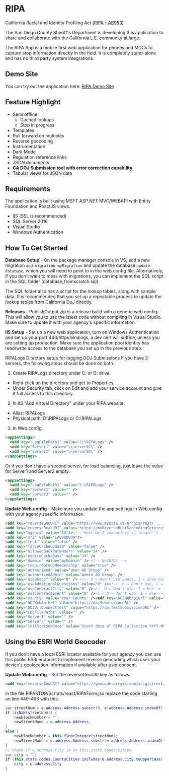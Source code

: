 # RIPA
California Racial and Identity Profiling Act [(RIPA - AB953)](https://oag.ca.gov/ab953/regulations)

The San Diego County Sheriff's Department is developing this application to share and collaborate with the California L.E. community at large.

The RIPA App is a mobile first web application for phones and MDCs to capture stop information directly in the field. It is completely stand-alone and has no third party system integrations.

## Demo Site

You can try out the application here: [RIPA Demo Site](https://ripademo.azurewebsites.net)

## Feature Highlight

* Semi offline
  * Cached lookups
  * Stop in progress
* Templates
* Pull forward on multiples
* Reverse geocoding
* Instrumentation
* Dark Mode
* Regulation reference links
* JSON documents
* **CA DOJ Submission tool with error correction capability**
* Tabular views for JSON data

## Requirements

The application is built using MSFT ASP.NET MVC/WEBAPI with Entity Foundation and ReactJS views. 

* IIS (SSL is recommended)
* SQL Server 2016
* Visual Studio 
* Windows Authentication

## How To Get Started

**Database Setup** - On the package manager console in VS, add a new migration `add-migration myMigration` and update the database `update-database`, which you will need to point to in the web.config file. Alternatively, if you don't want to mess with migrations, you can implement the SQL script in the SQL folder (database_fromscratch.sql).

The SQL folder also has a script for the lookup tables, along with sample data. It is recommended that you set up a repeatable process to update the lookup tables from California DoJ directly.

**Releases** - PublishOutput.zip is a release build with a generic web.config. This will allow you to use the latest code without compiling in Visual Studio. Make sure to update it with your agency's specific information.


**IIS Setup** - Set up a new web application, turn on Windows Authentication and set up your port 443/https bindings, a dev cert will suffice, unless you are setting up production. Make sure the application pool identity has read/write access to the database you set up in the previous step.

RIPALogs Directory setup for logging DOJ Submissions
   If you have 2 servers, the following steps should be done on both.
1.	Create RIPALogs directory under C: or D: drive.
  *	Right click on the directory and get to Properties.
  *	Under Security tab, click on Edit and add your service account and give it full access to this directory.
2.	In IIS "Add Virtual Directory" under your RIPA website.
  *	Alias: RIPALogs
  *	Physical path: D:\RIPALogs or C:\RIPALogs
3. In Web.config:
  ``` xml
  <appSettings>
    <add key="LogFilePath1" value="C:\RIPALogs" />
    <add key="Server1" value="\\server01\" />
    <add key="Server2" value="\\server02\" />
  </appSettings>
  ```
  Or if you don't have a second server, for load balancing, just leave the value for Server1 and Server2 empty:
  ``` xml
  <appSettings>
    <add key="LogFilePath1" value="C:\RIPALogs" />
    <add key="Server1" value="" />
    <add key="Server2" value="" />
  </appSettings>
  ```

**Update Web.config** - Make sure you update the app settings in Web.config with your agency specific information.
``` xml
<add key="reverseGeoURI" value="https://www.mysite.us/arcgis/rest/....."/><!-- See section for instructions about using the ESRI world geocoder -->
<add key="reverseBeatURI" value="https://myReverseBeatGeocodingService" />
<add key="agency" value="AG"/><!-- Must be 2 characters in length-->
<add key="ori" value="CA0000000"/>
<add key="test" value="false" />
<add key="forceCacheUpdate" value="false" />
<add key="allowedBackDateHours" value="24" />
<add key="expireCacheDays" value="14" />
<add key="domain" value="myDomain" /> <!-- NetBIOS -->
<add key="requireGroupMembership" value="true" />
<add key="authorized" value="User AD Group" />
<add key="authorizedAdmin" value="Admin AD Group" />
<add key="useBeats" value="0" /> <!-- 0 = Don't use beats, 1 = Show beats, 2 = Make beats mandatory -->
<add key="useAdditionalQuestions" value="0" /><!--  0 = Don't use, 1 = Use -->
<add key="useContractCity" value="0" /><!-- 0 = Don't use, 1 = Use-->
<add key="useContractEvent" value="0" /><!-- 0 = Don't use, 1 = Use-->
<add key="county" value="Your County" /><add key="DOJWebApiUrl" value="https://dojTestSubmissionURL" />
<add key="DOJWebApiUrl" value="https://dojSubmissionURL" />
<add key="DOJUrlConnectTest" value="https://dojTestSubmissionURL" />
<add key="LogFilePath1" value="" />
<add key="Server1" value="" />
<add key="Server2" value="" />
<add key="InitStrtSubDate" value="Start date of RIPA Collection YYYY-MM-DD" />
```


## Using the ESRI World Geocoder

If you don't have a local ESRI locator available for your agency you can use this public ESRI endpoint to implement reverse geocoding which uses your device's geolocation information if available after user consent.

**Update Web.config** - Set the reverseGeoURI key as follows.
``` xml
<add key="reverseGeoURI" value="https://geocode.arcgis.com/arcgis/rest/services/World/GeocodeServer/reverseGeocode?f=json&featureTypes=&location="/>
```

In the file RIPASTOP/Scripts/react/RIPAForm.jsx replace the code starting on line 449-463 with this:

``` C#
var streetNum = e.address.Address.substr(0, e.address.Address.indexOf(' '));
if (isNaN(streetNum)) {
    newblockNumber = '';
    newStreetName = e.address.Address;
}
else {
    newblockNumber = this.floorInteger(streetNum);
    newStreetName = e.address.Address.substr(e.address.Address.indexOf(' ') + 1);
}
// check if e.address.City is in this.state.codes.cities 
var city = "";
if (this.state.codes.CountyCities.includes(e.address.City.toUpperCase()) || this.state.codes.OutOfCountyCities.includes(e.address.City.toUpperCase())) {
    city = e.address.City
}           
``` 
